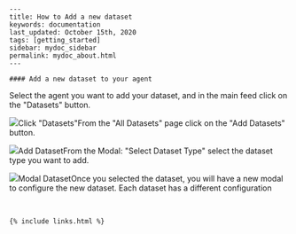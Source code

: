 
    ---
    title: How to Add a new dataset
    keywords: documentation
    last_updated: October 15th, 2020
    tags: [getting_started]
    sidebar: mydoc_sidebar
    permalink: mydoc_about.html
    ---

    #### Add a new dataset to your agent

Select the agent you want to add your dataset, and in the main feed click on the "Datasets" button.

![](https://uploads-ssl.webflow.com/5dff758010bfa7356f98e395/5f1ee2f92f5cd23c1b7d2af5_01%20-%20Add%20Dataset.png)Click "Datasets"From the "All Datasets" page click on the "Add Datasets" button.

![](https://uploads-ssl.webflow.com/5dff758010bfa7356f98e395/5f1eedf4e65b165439c0fc19_02-add%20dataset%20button.png)Add DatasetFrom the Modal: "Select Dataset Type" select the dataset type you want to add.

![](https://uploads-ssl.webflow.com/5dff758010bfa7356f98e395/5f1ef199e65b161a2dc105e8_dataset%20modal.png)Modal DatasetOnce you selected the dataset, you will have a new modal to configure the new dataset. Each dataset has a different configuration

‍



    {% include links.html %}

    
